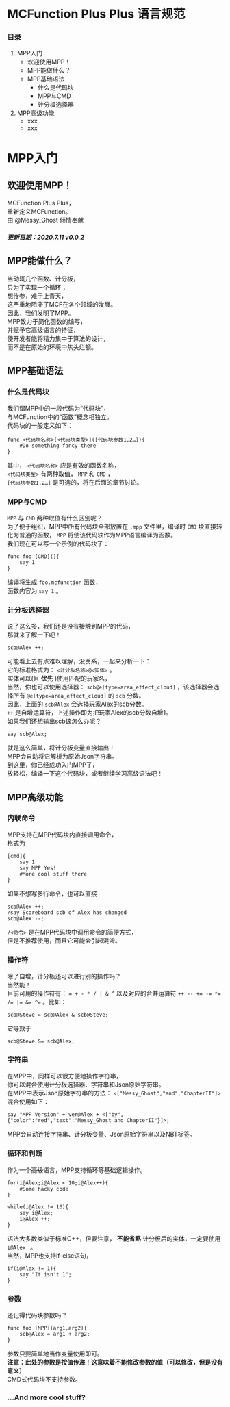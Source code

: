 # MCFunction Plus Plus 语言规范
### 目录
1. MPP入门
    - 欢迎使用MPP！
    - MPP能做什么？
    - MPP基础语法
        - 什么是代码块
        - MPP与CMD
        - 计分板选择器 
2. MPP高级功能
    - xxx
    - xxx

# MPP入门
## 欢迎使用MPP！
MCFunction Plus Plus，  
重新定义MCFunction。  
由 @Messy_Ghost 倾情奉献
##### 更新日期：2020.7.11 v0.0.2

## MPP能做什么？
当动辄几个函数、计分板，  
只为了实现一个循环；  
想传参，难于上青天，  
这严重地阻滞了MCF在各个领域的发展。  
因此，我们发明了MPP。  
MPP致力于简化函数的编写，  
并赋予它高级语言的特征，  
使开发者能将精力集中于算法的设计，  
而不是在原始的环境中焦头烂额。  

## MPP基础语法
### 什么是代码块
我们谓MPP中的一段代码为“代码块”，  
与MCFunction中的“函数”概念相独立。  
代码块的一般定义如下：  
~~~
func <代码块名称>[<代码块类型>]([代码块参数1,2…]){
    #Do something fancy there
}
~~~
其中， `<代码块名称>` 应是有效的函数名称，  
 `<代码块类型>` 有两种取值， `MPP` 和 `CMD` ，   
  `[代码块参数1,2…]` 是可选的，将在后面的章节讨论。

### MPP与CMD
 `MPP` 与 `CMD` 两种取值有什么区别呢？  
 为了便于组织，MPP中所有代码块全部放置在 `.mpp` 文件里，编译时 `CMD` 块直接转化为普通的函数， `MPP` 将使该代码块作为MPP语言编译为函数。  
 我们现在可以写一个示例的代码块了：
```
func foo [CMD](){
    say 1
}
```
编译将生成 `foo.mcfunction` 函数，  
函数内容为 `say 1` 。

### 计分板选择器  
说了这么多，我们还是没有接触到MPP的代码，  
那就来了解一下吧！  
```
scb@Alex ++;
```
可能看上去有点难以理解，没关系，一起来分析一下：  
它的标准格式为： `<计分板名称>@<实体>` 。  
实体可以(且 __优先__ )使用匹配的玩家名，  
当然，你也可以使用选择器： `scb@e[type=area_effect_cloud]` ，该选择器会选择所有 `@e[type=area_effect_cloud]` 的 `scb` 分数。  
因此，上面的 `scb@Alex` 会选择玩家Alex的scb分数。  
 `++` 是自增运算符，上述操作即为把玩家Alex的scb分数自增1。  
 如果我们还想输出scb该怎么办呢？
 ```
 say scb@Alex;
 ```
 就是这么简单，将计分板变量直接输出！  
 MPP会自动将它解析为原始Json字符串。  
 到这里，你已经成功入门MPP了，  
 放轻松，编译一下这个代码块，或者继续学习高级语法吧！

## MPP高级功能
### 内联命令
MPP支持在MPP代码块内直接调用命令，  
格式为
```
[cmd]{
    say 1
    say MPP Yes! 
    #More cool stuff there
}
```
如果不想写多行命令，也可以直接
```
scb@Alex ++;
/say Scoreboard scb of Alex has changed
scb@Alex --;
```
 `/<命令>` 是在MPP代码块中调用命令的简便方式，  
 但是不推荐使用，而且它可能会引起混淆。

 ### 操作符
除了自增，计分板还可以进行别的操作吗？  
当然能！  
目前可用的操作符有： `= + - * / | & ^` 以及对应的合并运算符 `++ -- += -= *= /= |= &= ^=` 。比如：
```
scb@Steve = scb@Alex & scb@Steve;
```
它等效于
```
scb@Steve &= scb@Alex;
```

### 字符串
在MPP中，同样可以很方便地操作字符串，  
你可以混合使用计分板选择器、字符串和Json原始字符串。  
在MPP中表示Json原始字符串的方法： `<["Messy_Ghost","and","ChapterII"]>`   
混合使用如下：
```
say "MPP Version" + ver@Alex + <["by",{"color":"red","text":"Messy_Ghost and ChapterII"}]>;
```
MPP会自动连接字符串、计分板变量、Json原始字符串以及NBT标签。

### 循环和判断
作为一个~~高级~~语言，MPP支持循环等基础逻辑操作。
```
for(i@Alex;i@Alex < 10;i@Alex++){
    #Some hacky code
}

while(i@Alex != 10){
    say i@Alex;
    i@Alex ++;
}
```
语法大多数类似于标准C++，但要注意， __不能省略__ 计分板后的实体，一定要使用 `i@Alex ` 。  
当然，MPP也支持if-else语句，
```
if(i@Alex != 1){
    say "It isn't 1";
}
```

### 参数
还记得代码块参数吗？  
```
func foo [MPP](arg1,arg2){
    scb@Alex = arg1 + arg2;
}
```
参数只要简单地当作变量使用即可。  
__注意：此处的参数是按值传递！这意味着不能修改参数的值（可以修改，但是没有意义）__  
CMD式代码块不支持参数。

### ...And more cool stuff?

